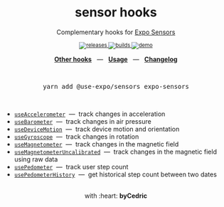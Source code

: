 <div align="center">
    <h1>sensor hooks</h1>
    <p>Complementary hooks for <a href="https://docs.expo.io/versions/latest/sdk/sensors/">Expo Sensors</a></p>
    <sup>
        <a href="https://github.com/bycedric/use-expo/releases">
            <img src="https://img.shields.io/github/release/byCedric/use-expo/all.svg?style=flat-square" alt="releases" />
        </a>
        <a href="https://github.com/bycedric/use-expo/actions">
            <img src="https://img.shields.io/github/workflow/status/byCedric/use-expo/Packages/master.svg?style=flat-square" alt="builds" />
        </a>
        <a href="https://exp.host/@bycedric/use-expo">
            <img src="https://img.shields.io/badge/demo-expo.io-lightgrey.svg?style=flat-square" alt="demo" />
        </a>
    </sup>
    <br />
    <p align="center">
        <a href="https://github.com/byCedric/use-expo#readme"><b>Other hooks</b></a>
        &nbsp;&nbsp;&mdash;&nbsp;&nbsp;
        <a href="https://github.com/byCedric/use-expo#usage"><b>Usage</b></a>
        &nbsp;&nbsp;&mdash;&nbsp;&nbsp;
        <a href="https://github.com/byCedric/use-expo/blob/master/CHANGELOG.md"><b>Changelog</b></a>
    </p>
    <br />
    <pre>yarn add @use-expo/sensors expo-sensors</pre>
    <br />
</div>

- [`useAccelerometer`](./docs/use-accelerometer.md) &nbsp;&mdash;&nbsp; track changes in acceleration
- [`useBarometer`](./docs/use-barometer.md) &nbsp;&mdash;&nbsp; track changes in air pressure
- [`useDeviceMotion`](./docs/use-device-motion.md) &nbsp;&mdash;&nbsp; track device motion and orientation
- [`useGyroscope`](./docs/use-gyroscope.md) &nbsp;&mdash;&nbsp; track changes in rotation
- [`useMagnetometer`](./docs/use-magnetometer.md) &nbsp;&mdash;&nbsp; track changes in the magnetic field
- [`useMagnetometerUncalibrated`](./docs/use-magnetometer.md) &nbsp;&mdash;&nbsp; track changes in the magnetic field using raw data
- [`usePedometer`](./docs/use-pedometer.md) &nbsp;&mdash;&nbsp; track user step count
- [`usePedometerHistory`](./docs/use-pedometer-history.md) &nbsp;&mdash;&nbsp; get historical step count between two dates

<div align="center">
    <br />
    with :heart: <strong>byCedric</strong>
    <br />
</div>
